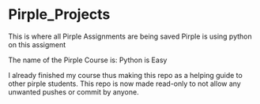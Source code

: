 # Pirple_Projects
This is where all Pirple Assignments are being saved
Pirple is using python on this assigment

The name of the Pirple Course is: Python is Easy

I already finished my course thus making this repo as a helping guide to other pirple students. 
This repo is now made read-only to not allow any unwanted pushes or commit by anyone.

